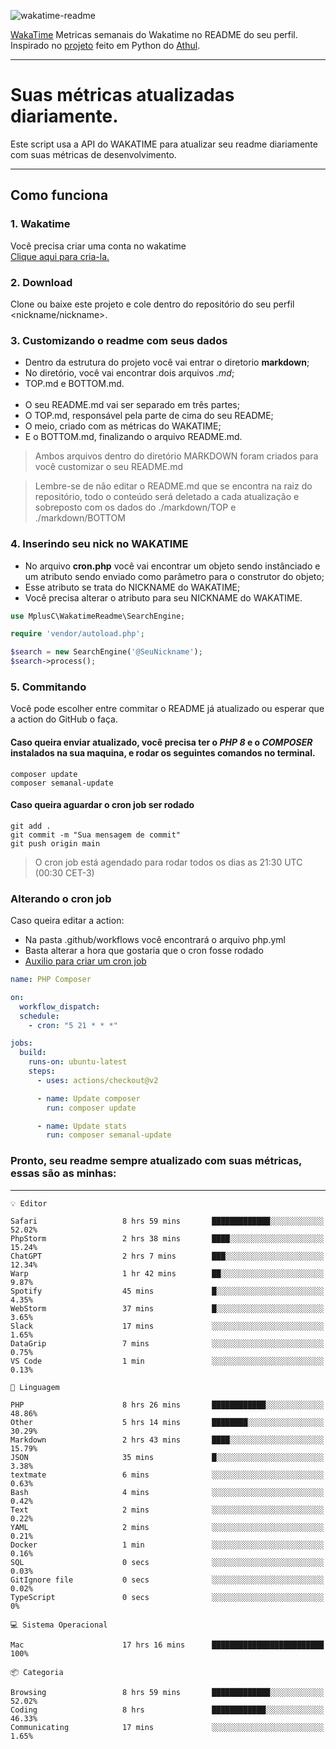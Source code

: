 ![wakatime-readme](https://socialify.git.ci/bymatheus/wakatime-readme/image?description=1&descriptionEditable=M%C3%A9tricas%20semanais%20do%20Wakatime%20no%20seu%20README%20de%20perfil.&font=KoHo&forks=1&language=1&owner=1&pattern=Signal&stargazers=1&theme=Dark)

[WakaTime](https://wakatime.com) Metricas semanais do Wakatime no README do seu perfil. <br>
Inspirado no [projeto](https://github.com/athul/waka-readme) feito em Python do [Athul](https://github.com/athul).
___

# Suas métricas atualizadas diariamente.
Este script usa a API do WAKATIME para atualizar seu readme diariamente com suas métricas de desenvolvimento.

___

## Como funciona

### 1. Wakatime
Você precisa criar uma conta no wakatime <br>
[Clique aqui para cria-la.](https://wakatime.com) 

### 2. Download
Clone ou baixe este projeto e cole dentro do repositório do seu perfil <nickname/nickname>.

### 3. Customizando o readme com seus dados
- Dentro da estrutura do projeto você vai entrar o diretorio **markdown**;  
- No diretório, você vai encontrar dois arquivos *.md*;
- TOP.md e BOTTOM.md.
<br><br>
- O seu README.md vai ser separado em três partes; 
- O TOP.md, responsável pela parte de cima do seu README;
- O meio, criado com as métricas do WAKATIME;
- E o BOTTOM.md, finalizando o arquivo README.md.<br>

> Ambos arquivos dentro do diretório MARKDOWN foram criados para você customizar o seu README.md

> Lembre-se de não editar o README.md que se encontra na raiz do repositório, todo o conteúdo será deletado a cada atualização e sobreposto com os dados do ./markdown/TOP e ./markdown/BOTTOM

### 4. Inserindo seu nick no WAKATIME
- No arquivo **cron.php** você vai encontrar um objeto sendo instânciado e um atributo sendo enviado como parâmetro para o construtor do objeto;
- Esse atributo se trata do NICKNAME do WAKATIME;
- Você precisa alterar o atributo para seu NICKNAME do WAKATIME.

```php
use MplusC\WakatimeReadme\SearchEngine;

require 'vendor/autoload.php';

$search = new SearchEngine('@SeuNickname');
$search->process();
```

### 5. Commitando
Você pode escolher entre commitar o README já atualizado ou esperar que a action do GitHub o faça. <br>

#### Caso queira enviar atualizado, você precisa ter o *PHP 8* e o *COMPOSER* instalados na sua maquina, e rodar os seguintes comandos no terminal.
```composer
composer update
composer semanal-update 
```

#### Caso queira aguardar o cron job ser rodado 
```git 
git add .
git commit -m "Sua mensagem de commit"
git push origin main
```

>O cron job está agendado para rodar todos os dias as 21:30 UTC (00:30 CET-3) 

### Alterando o cron job
Caso queira editar a action:

- Na pasta .github/workflows você encontrará o arquivo php.yml
- Basta alterar a hora que gostaria que o cron fosse rodado
- [Auxilio para criar um cron job](https://crontab.guru)

```yml
name: PHP Composer

on:
  workflow_dispatch:
  schedule:
    - cron: "5 21 * * *"

jobs:
  build:
    runs-on: ubuntu-latest
    steps:
      - uses: actions/checkout@v2

      - name: Update composer
        run: composer update

      - name: Update stats
        run: composer semanal-update
```

### Pronto, seu readme sempre atualizado com suas métricas, essas são as minhas:

___
```text
💡 Editor

Safari                   8 hrs 59 mins       █████████████░░░░░░░░░░░░     52.02%
PhpStorm                 2 hrs 38 mins       ████░░░░░░░░░░░░░░░░░░░░░     15.24%
ChatGPT                  2 hrs 7 mins        ███░░░░░░░░░░░░░░░░░░░░░░     12.34%
Warp                     1 hr 42 mins        ██░░░░░░░░░░░░░░░░░░░░░░░      9.87%
Spotify                  45 mins             █░░░░░░░░░░░░░░░░░░░░░░░░      4.35%
WebStorm                 37 mins             █░░░░░░░░░░░░░░░░░░░░░░░░      3.65%
Slack                    17 mins             ░░░░░░░░░░░░░░░░░░░░░░░░░      1.65%
DataGrip                 7 mins              ░░░░░░░░░░░░░░░░░░░░░░░░░      0.75%
VS Code                  1 min               ░░░░░░░░░░░░░░░░░░░░░░░░░      0.13%
```
```text
💬 Linguagem

PHP                      8 hrs 26 mins       ████████████░░░░░░░░░░░░░     48.86%
Other                    5 hrs 14 mins       ████████░░░░░░░░░░░░░░░░░     30.29%
Markdown                 2 hrs 43 mins       ████░░░░░░░░░░░░░░░░░░░░░     15.79%
JSON                     35 mins             █░░░░░░░░░░░░░░░░░░░░░░░░      3.38%
textmate                 6 mins              ░░░░░░░░░░░░░░░░░░░░░░░░░      0.63%
Bash                     4 mins              ░░░░░░░░░░░░░░░░░░░░░░░░░      0.42%
Text                     2 mins              ░░░░░░░░░░░░░░░░░░░░░░░░░      0.22%
YAML                     2 mins              ░░░░░░░░░░░░░░░░░░░░░░░░░      0.21%
Docker                   1 min               ░░░░░░░░░░░░░░░░░░░░░░░░░      0.16%
SQL                      0 secs              ░░░░░░░░░░░░░░░░░░░░░░░░░      0.03%
GitIgnore file           0 secs              ░░░░░░░░░░░░░░░░░░░░░░░░░      0.02%
TypeScript               0 secs              ░░░░░░░░░░░░░░░░░░░░░░░░░         0%
```
```text
💻 Sistema Operacional

Mac                      17 hrs 16 mins      █████████████████████████       100%
```
```text
📦 Categoria

Browsing                 8 hrs 59 mins       █████████████░░░░░░░░░░░░     52.02%
Coding                   8 hrs               ████████████░░░░░░░░░░░░░     46.33%
Communicating            17 mins             ░░░░░░░░░░░░░░░░░░░░░░░░░      1.65%
```
